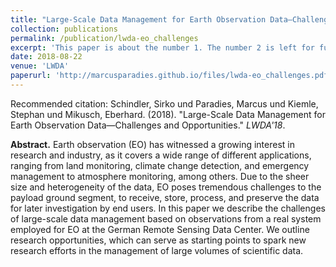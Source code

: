 ```yaml
---
title: "Large-Scale Data Management for Earth Observation Data—Challenges and Opportunities"
collection: publications
permalink: /publication/lwda-eo_challenges
excerpt: 'This paper is about the number 1. The number 2 is left for future work.'
date: 2018-08-22
venue: 'LWDA'
paperurl: 'http://marcusparadies.github.io/files/lwda-eo_challenges.pdf'
---
```


Recommended citation: Schindler, Sirko und Paradies, Marcus und Kiemle, Stephan und Mikusch, Eberhard. (2018). "Large-Scale Data Management for Earth Observation Data—Challenges and Opportunities." <i>LWDA'18</i>.

**Abstract.** Earth observation (EO) has witnessed a growing interest in research and industry, as it covers a wide range of different applications, ranging from land monitoring, climate change detection, and emergency management to atmosphere monitoring, among others. Due to the sheer size and heterogeneity of the data, EO poses tremendous challenges to the payload ground segment, to receive, store, process, and preserve the data for later investigation by end users.
In this paper we describe the challenges of large-scale data management based on observations from a real system employed for EO at the German Remote Sensing Data Center. We outline research opportunities, which can serve as starting points to spark new research efforts in the management of large volumes of scientific data.
